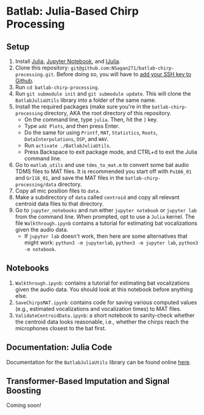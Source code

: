 # Batlab: Julia-Based Chirp Processing
## Setup
1. Install [Julia](https://julialang.org/downloads/), [Jupyter Notebook](https://jupyter.org/install), and [IJulia](https://github.com/JuliaLang/IJulia.jl).
2. Clone this repository: `git@github.com:NSagan271/batlab-chirp-processing.git`. Before doing so, you will have to [add your SSH key to Github](https://docs.github.com/en/authentication/connecting-to-github-with-ssh/generating-a-new-ssh-key-and-adding-it-to-the-ssh-agent).
3. Run `cd batlab-chirp-processing`.
4. Run `git submodule init` and `git submodule update`. This will clone the `BatlabJuliaUtils` library into a folder of the same name.
5. Install the required packages (make sure you're in the `batlab-chirp-processing` directory, AKA the root directory of this repository.
    - On the command line, type `julia`. Then, hit the `]` key.
    - Type `add Plots`, and then press Enter.
    - Do the same for using `Printf`, `MAT`, `Statistics`, `Roots`, `DataInterpolations`, `DSP`, and `WAV`.
    - Run `activate ./BatlabJuliaUtils`.
    -  Press Backspace to exit package mode, and CTRL+d to exit the Julia command line.
6. Go to `matlab_utils` and use `tdms_to_mat.m` to convert some bat audio TDMS files to MAT files. It is recommended you start off with `Pu166_01` and `Gr116_01`, and save the MAT files in the `batlab-chirp-processing/data` directory.
7. Copy all mic position files to `data`.
8. Make a subdirectory of `data` called `centroid` and copy all relevant centroid data files to that directory.
9. Go to `jupyter_notebooks` and run either `jupyter notebook` or `jupyter lab` from the command line. When prompted, opt to use a `Julia` kernel. The file `Walkthrough.ipynb` contains a tutorial for estimating bat vocalizations given the audio data.
   - If `jupyter lab` doesn't work, then  here are some alternatives that might work: `python3 -m jupyterlab`, `python3 -m jupyter lab`, `python3 -m notebook`.

## Notebooks
1. `Walkthrough.ipynb`: contains a tutorial for estimating bat vocalizations given the audio data. You should look at this notebook before anything else.
2. `SaveChirpsMAT.ipynb`: contains code for saving various computed values (e.g., estimated vocalizations and vocalization times) to MAT files.
3. `ValidateCentroidData.ipynb`: a short notebook to sanity-check whether the centroid data looks reasonable, i.e., whether the chirps reach the microphones closest to the bat first.

## Documentation: Julia Code
Documentation for the `BatlabJuliaUtils` library can be found online [here](https://nsagan271.github.io/BatlabJuliaUtils/build/index.html).

## Transformer-Based Imputation and Signal Boosting
Coming soon!
